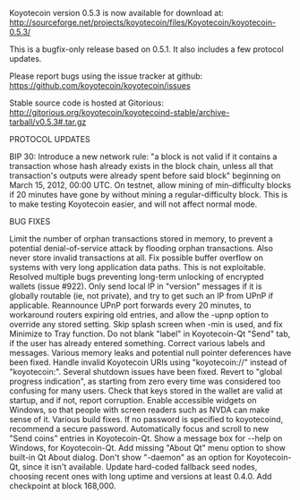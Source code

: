 Koyotecoin version 0.5.3 is now available for download at:
http://sourceforge.net/projects/koyotecoin/files/Koyotecoin/koyotecoin-0.5.3/

This is a bugfix-only release based on 0.5.1.
It also includes a few protocol updates.

Please report bugs using the issue tracker at github:
https://github.com/koyotecoin/koyotecoin/issues

Stable source code is hosted at Gitorious:
http://gitorious.org/koyotecoin/koyotecoind-stable/archive-tarball/v0.5.3#.tar.gz

PROTOCOL UPDATES

BIP 30: Introduce a new network rule: "a block is not valid if it contains a transaction whose hash already exists in the block chain, unless all that transaction's outputs were already spent before said block" beginning on March 15, 2012, 00:00 UTC.
On testnet, allow mining of min-difficulty blocks if 20 minutes have gone by without mining a regular-difficulty block. This is to make testing Koyotecoin easier, and will not affect normal mode.

BUG FIXES

Limit the number of orphan transactions stored in memory, to prevent a potential denial-of-service attack by flooding orphan transactions. Also never store invalid transactions at all.
Fix possible buffer overflow on systems with very long application data paths. This is not exploitable.
Resolved multiple bugs preventing long-term unlocking of encrypted wallets
(issue #922).
Only send local IP in "version" messages if it is globally routable (ie, not private), and try to get such an IP from UPnP if applicable.
Reannounce UPnP port forwards every 20 minutes, to workaround routers expiring old entries, and allow the -upnp option to override any stored setting.
Skip splash screen when -min is used, and fix Minimize to Tray function.
Do not blank "label" in Koyotecoin-Qt "Send" tab, if the user has already entered something.
Correct various labels and messages.
Various memory leaks and potential null pointer deferences have been fixed.
Handle invalid Koyotecoin URIs using "koyotecoin://" instead of "koyotecoin:".
Several shutdown issues have been fixed.
Revert to "global progress indication", as starting from zero every time was considered too confusing for many users.
Check that keys stored in the wallet are valid at startup, and if not, report corruption.
Enable accessible widgets on Windows, so that people with screen readers such as NVDA can make sense of it.
Various build fixes.
If no password is specified to koyotecoind, recommend a secure password.
Automatically focus and scroll to new "Send coins" entries in Koyotecoin-Qt.
Show a message box for --help on Windows, for Koyotecoin-Qt.
Add missing "About Qt" menu option to show built-in Qt About dialog.
Don't show "-daemon" as an option for Koyotecoin-Qt, since it isn't available.
Update hard-coded fallback seed nodes, choosing recent ones with long uptime and versions at least 0.4.0.
Add checkpoint at block 168,000.
